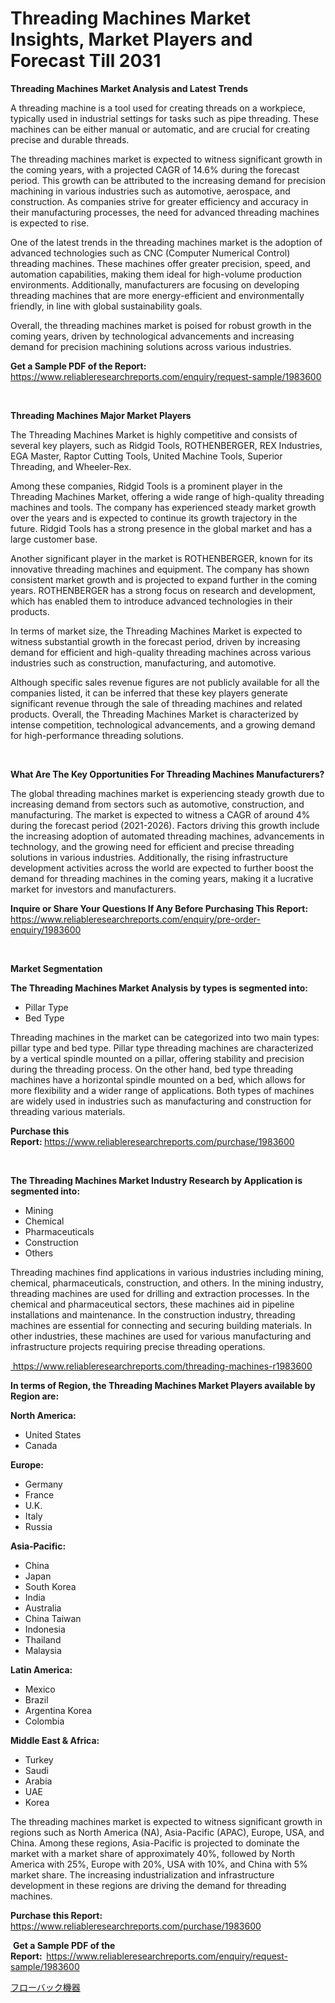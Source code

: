 <p><h1>Threading Machines Market Insights, Market Players and Forecast Till 2031</h1></p><p><strong>Threading Machines Market Analysis and Latest Trends</strong></p>
<p><p>A threading machine is a tool used for creating threads on a workpiece, typically used in industrial settings for tasks such as pipe threading. These machines can be either manual or automatic, and are crucial for creating precise and durable threads.</p><p>The threading machines market is expected to witness significant growth in the coming years, with a projected CAGR of 14.6% during the forecast period. This growth can be attributed to the increasing demand for precision machining in various industries such as automotive, aerospace, and construction. As companies strive for greater efficiency and accuracy in their manufacturing processes, the need for advanced threading machines is expected to rise.</p><p>One of the latest trends in the threading machines market is the adoption of advanced technologies such as CNC (Computer Numerical Control) threading machines. These machines offer greater precision, speed, and automation capabilities, making them ideal for high-volume production environments. Additionally, manufacturers are focusing on developing threading machines that are more energy-efficient and environmentally friendly, in line with global sustainability goals.</p><p>Overall, the threading machines market is poised for robust growth in the coming years, driven by technological advancements and increasing demand for precision machining solutions across various industries.</p></p>
<p><strong>Get a Sample PDF of the Report:&nbsp;</strong> <a href="https://www.reliableresearchreports.com/enquiry/request-sample/1983600">https://www.reliableresearchreports.com/enquiry/request-sample/1983600</a></p>
<p>&nbsp;</p>
<p><strong>Threading Machines Major Market Players</strong></p>
<p><p>The Threading Machines Market is highly competitive and consists of several key players, such as Ridgid Tools, ROTHENBERGER, REX Industries, EGA Master, Raptor Cutting Tools, United Machine Tools, Superior Threading, and Wheeler-Rex.</p><p>Among these companies, Ridgid Tools is a prominent player in the Threading Machines Market, offering a wide range of high-quality threading machines and tools. The company has experienced steady market growth over the years and is expected to continue its growth trajectory in the future. Ridgid Tools has a strong presence in the global market and has a large customer base.</p><p>Another significant player in the market is ROTHENBERGER, known for its innovative threading machines and equipment. The company has shown consistent market growth and is projected to expand further in the coming years. ROTHENBERGER has a strong focus on research and development, which has enabled them to introduce advanced technologies in their products.</p><p>In terms of market size, the Threading Machines Market is expected to witness substantial growth in the forecast period, driven by increasing demand for efficient and high-quality threading machines across various industries such as construction, manufacturing, and automotive.</p><p>Although specific sales revenue figures are not publicly available for all the companies listed, it can be inferred that these key players generate significant revenue through the sale of threading machines and related products. Overall, the Threading Machines Market is characterized by intense competition, technological advancements, and a growing demand for high-performance threading solutions.</p></p>
<p>&nbsp;</p>
<p><strong>What Are The Key Opportunities For Threading Machines Manufacturers?</strong></p>
<p><p>The global threading machines market is experiencing steady growth due to increasing demand from sectors such as automotive, construction, and manufacturing. The market is expected to witness a CAGR of around 4% during the forecast period (2021-2026). Factors driving this growth include the increasing adoption of automated threading machines, advancements in technology, and the growing need for efficient and precise threading solutions in various industries. Additionally, the rising infrastructure development activities across the world are expected to further boost the demand for threading machines in the coming years, making it a lucrative market for investors and manufacturers.</p></p>
<p><strong>Inquire or Share Your Questions If Any Before Purchasing This Report:</strong> <a href="https://www.reliableresearchreports.com/enquiry/pre-order-enquiry/1983600">https://www.reliableresearchreports.com/enquiry/pre-order-enquiry/1983600</a></p>
<p>&nbsp;</p>
<p><strong>Market Segmentation</strong></p>
<p><strong>The Threading Machines Market Analysis by types is segmented into:</strong></p>
<p><ul><li>Pillar Type</li><li>Bed Type</li></ul></p>
<p><p>Threading machines in the market can be categorized into two main types: pillar type and bed type. Pillar type threading machines are characterized by a vertical spindle mounted on a pillar, offering stability and precision during the threading process. On the other hand, bed type threading machines have a horizontal spindle mounted on a bed, which allows for more flexibility and a wider range of applications. Both types of machines are widely used in industries such as manufacturing and construction for threading various materials.</p></p>
<p><strong>Purchase this Report:&nbsp;</strong><a href="https://www.reliableresearchreports.com/purchase/1983600">https://www.reliableresearchreports.com/purchase/1983600</a></p>
<p>&nbsp;</p>
<p><strong>The Threading Machines Market Industry Research by Application is segmented into:</strong></p>
<p><ul><li>Mining</li><li>Chemical</li><li>Pharmaceuticals</li><li>Construction</li><li>Others</li></ul></p>
<p><p>Threading machines find applications in various industries including mining, chemical, pharmaceuticals, construction, and others. In the mining industry, threading machines are used for drilling and extraction processes. In the chemical and pharmaceutical sectors, these machines aid in pipeline installations and maintenance. In the construction industry, threading machines are essential for connecting and securing building materials. In other industries, these machines are used for various manufacturing and infrastructure projects requiring precise threading operations.</p></p>
<p><a href="https://www.reliableresearchreports.com/threading-machines-r1983600">&nbsp;https://www.reliableresearchreports.com/threading-machines-r1983600</a></p>
<p><strong>In terms of Region, the Threading Machines Market Players available by Region are:</strong></p>
<p>
    <p> <strong> North America: </strong>
        <ul>
            <li>United States</li>
            <li>Canada</li>
        </ul>
        </p> 
    <p> <strong> Europe: </strong>
        <ul>
            <li>Germany</li>
            <li>France</li>
            <li>U.K.</li>
            <li>Italy</li>
            <li>Russia</li>
        </ul>
        </p> 
    <p> <strong> Asia-Pacific: </strong>
        <ul>
            <li>China</li>
            <li>Japan</li>
            <li>South Korea</li>
            <li>India</li>
            <li>Australia</li>
            <li>China Taiwan</li>
            <li>Indonesia</li>
            <li>Thailand</li>
            <li>Malaysia</li>
        </ul>
        </p> 
    <p> <strong> Latin America: </strong>
        <ul>
            <li>Mexico</li>
            <li>Brazil</li>
            <li>Argentina Korea</li>
            <li>Colombia</li>
        </ul>
        </p> 
    <p> <strong> Middle East & Africa: </strong>
        <ul>
            <li>Turkey</li>
            <li>Saudi</li>
            <li>Arabia</li>
            <li>UAE</li>
            <li>Korea</li>
        </ul>
    </p>
    </p>
<p><p>The threading machines market is expected to witness significant growth in regions such as North America (NA), Asia-Pacific (APAC), Europe, USA, and China. Among these regions, Asia-Pacific is projected to dominate the market with a market share of approximately 40%, followed by North America with 25%, Europe with 20%, USA with 10%, and China with 5% market share. The increasing industrialization and infrastructure development in these regions are driving the demand for threading machines.</p></p>
<p><strong>Purchase this Report: </strong><a href="https://www.reliableresearchreports.com/purchase/1983600">https://www.reliableresearchreports.com/purchase/1983600</a></p>
<p>&nbsp;<strong>Get a Sample PDF of the Report:&nbsp;&nbsp;</strong><a href="https://www.reliableresearchreports.com/enquiry/request-sample/1983600">https://www.reliableresearchreports.com/enquiry/request-sample/1983600</a></p>
<p><strong></strong></p>
<p><p><a href="https://github.com/SantosDicki04/Market-Research-Report-List-1/blob/main/826137534072.md">フローバック機器</a></p></p>
